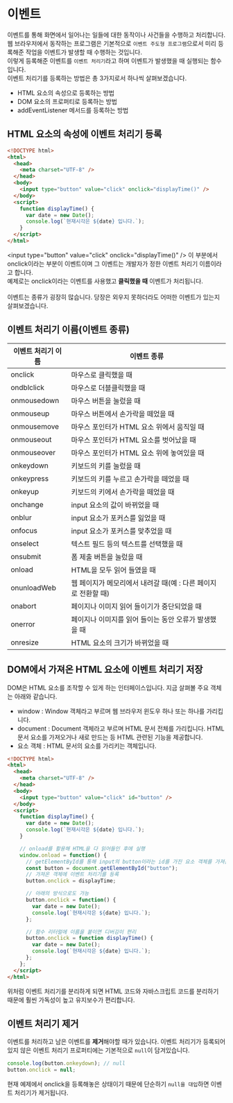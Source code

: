 # 이벤트

이벤트를 통해 화면에서 일어나는 일들에 대한 동작이나 사건들을 수행하고 처리합니다.
웹 브라우저에서 동작하는 프로그램은 기본적으로 `이벤트 주도형 프로그램`으로서 미리 등록해준 작업을 이벤트가 발생할 때 수행하는 것입니다.<br/>
이렇게 등록해준 이벤트를 `이벤트 처리기`라고 하며 이벤트가 발생했을 때 실행되는 함수입니다.<br/>
이벤트 처리기를 등록하는 방법은 총 3가지로서 하나씩 살펴보겠습니다.

- HTML 요소의 속성으로 등록하는 방법
- DOM 요소의 프로퍼티로 등록하는 방법
- addEventListener 메서드를 등록하는 방법

## HTML 요소의 속성에 이벤트 처리기 등록

```html
<!DOCTYPE html>
<html>
  <head>
    <meta charset="UTF-8" />
  </head>
  <body>
    <input type="button" value="click" onclick="displayTime()" />
  </body>
  <script>
    function displayTime() {
      var date = new Date();
      console.log(`현재시각은 ${date} 입니다.`);
    }
  </script>
</html>
```

\<input type="button" value="click" onclick="displayTime()" />
이 부분에서 onclick이라는 부분이 이벤트이며 그 이벤트는 개발자가 정한 이벤트 처리기 이름이라고 합니다.<br/>
예제로는 onclick이라는 이벤트를 사용했고 **클릭했을 때** 이벤트가 처리됩니다.<br/><br/>
이벤트는 종류가 굉장히 많습니다. 당장은 외우지 못하더라도 어떠한 이벤트가 있는지 살펴보겠습니다.

## 이벤트 처리기 이름(이벤트 종류)

| 이벤트 처리기 이름 | 이벤트 종류                                                    |
| ------------------ | -------------------------------------------------------------- |
| onclick            | 마우스로 클릭했을 때                                           |
| ondblclick         | 마우스로 더블클릭했을 때                                       |
| onmousedown        | 마우스 버튼을 눌렀을 때                                        |
| onmouseup          | 마우스 버튼에서 손가락을 떼었을 때                             |
| onmousemove        | 마우스 포인터가 HTML 요소 위에서 움직일 때                     |
| onmouseout         | 마우스 포인터가 HTML 요소를 벗어났을 때                        |
| onmouseover        | 마우스 포인터가 HTML 요소 위에 놓여있을 때                     |
| onkeydown          | 키보드의 키를 눌렀을 때                                        |
| onkeypress         | 키보드의 키를 누르고 손가락을 떼었을 때                        |
| onkeyup            | 키보드의 키에서 손가락을 떼었을 때                             |
| onchange           | input 요소의 값이 바뀌었을 때                                  |
| onblur             | input 요소가 포커스를 잃었을 때                                |
| onfocus            | input 요소가 포커스를 맞추었을 때                              |
| onselect           | 텍스트 필드 등의 텍스트를 선택했을 때                          |
| onsubmit           | 폼 제출 버튼을 눌렀을 때                                       |
| onload             | HTML을 모두 읽어 들였을 때                                     |
| onunloadWeb        | 웹 페이지가 메모리에서 내려갈 때(예 : 다른 페이지로 전환할 때) |
| onabort            | 페이지나 이미지 읽어 들이기가 중단되었을 때                    |
| onerror            | 페이지나 이미지를 읽어 들이는 동안 오류가 발생했을 때          |
| onresize           | HTML 요소의 크기가 바뀌었을 때                                 |

## DOM에서 가져온 HTML 요소에 이벤트 처리기 저장

DOM은 HTML 요소를 조작할 수 있게 하는 인터페이스입니다. 지금 살펴볼 주요 객체는 아래와 같습니다.

- window : Window 객체라고 부르며 웹 브라우저 윈도우 하나 또는 하나를 가리킵니다.
- document : Document 객체라고 부르며 HTML 문서 전체를 가리킵니다. HTML 문서 요소를 가져오거나 새로 만드는 등 HTML 관련된 기능을 제공합니다.
- 요소 객체 : HTML 문서의 요소를 가리키는 객체입니다.

```html
<!DOCTYPE html>
<html>
  <head>
    <meta charset="UTF-8" />
  </head>
  <body>
    <input type="button" value="click" id="button" />
  </body>
  <script>
    function displayTime() {
      var date = new Date();
      console.log(`현재시각은 ${date} 입니다.`);
    }

    // onload를 활용해 HTML을 다 읽어들인 후에 실행
    window.onload = function() {
      // getElementById를 통해 input의 button이라는 id를 가진 요소 객체를 가져옴
      const button = document.getElementById("button");
      // 가져온 객체에 이벤트 처리기를 등록
      button.onclick = displayTime;

      // 아래의 방식으로도 가능
      button.onclick = function() {
        var date = new Date();
        console.log(`현재시각은 ${date} 입니다.`);
      };

      // 함수 리터럴에 이름을 붙이면 디버깅이 편리
      button.onclick = function displayTime() {
        var date = new Date();
        console.log(`현재시각은 ${date} 입니다.`);
      };
    };
  </script>
</html>
```

위처럼 이벤트 처리기를 분리하게 되면 HTML 코드와 자바스크립트 코드를 분리하기 때문에 훨씬 가독성이 높고 유지보수가 편리합니다.

## 이벤트 처리기 제거

이벤트를 처리하고 남은 이벤트를 **제거**해야할 때가 있습니다. 이벤트 처리기가 등록되어 있지 않은 이벤트 처리기 프로퍼티에는 기본적으로 `null`이 담겨있습니다.

```js
console.log(button.onkeydown); // null
button.onclick = null;
```

현재 예제에서 onclick을 등록해놓은 상태이기 때문에 단순하기 `null을 대입`하면 이벤트 처리기가 제거됩니다.
